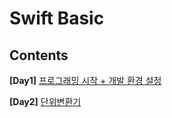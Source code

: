 # Swift Basic

## Contents

**[Day1]** [프로그래밍 시작 + 개발 환경 설정](https://github.com/undervineg/Practices/tree/master/SwiftBasics/1016)

**[Day2]** [단위변환기](https://github.com/undervineg/Practices/tree/master/SwiftBasics/1017)